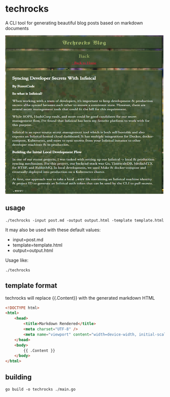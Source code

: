 # techrocks

A CLI tool for generating beautiful blog posts based on markdown documents

<img src="./img/example.png" height="500px" width="500px" />

## usage

```
./techrocks -input post.md -output output.html -template template.html
```

It may also be used with these default values:

-   input=post.md
-   template=template.html
-   output=output.html

Usage like:

```
./techrocks
```

## template format

techrocks will replace {{.Content}} with the generated markdown HTML

```html
<!DOCTYPE html>
<html>
    <head>
        <title>Markdown Rendered</title>
        <meta charset="UTF-8" />
        <meta name="viewport" content="width=device-width, initial-scale=1.0" />
    </head>
    <body>
        {{ .Content }}
    </body>
</html>
```

## building

```
go build -o techrocks ./main.go
```
